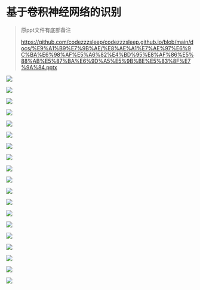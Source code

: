 # 基于卷积神经网络的识别

> 原ppt文件有底部备注
>
> https://github.com/codezzzsleep/codezzzsleep.github.io/blob/main/docs/%E9%A1%B9%E7%9B%AE/%E8%AE%A1%E7%AE%97%E6%9C%BA%E6%98%AF%E5%A6%82%E4%BD%95%E8%AF%86%E5%88%AB%E5%87%BA%E6%9D%A5%E5%9B%BE%E5%83%8F%E7%9A%84.pptx

![](img%5C%E8%AE%A1%E7%AE%97%E6%9C%BA%E6%98%AF%E5%A6%82%E4%BD%95%E8%AF%86%E5%88%AB%E5%87%BA%E6%9D%A5%E5%9B%BE%E5%83%8F%E7%9A%840.png)

![](img%5C%E8%AE%A1%E7%AE%97%E6%9C%BA%E6%98%AF%E5%A6%82%E4%BD%95%E8%AF%86%E5%88%AB%E5%87%BA%E6%9D%A5%E5%9B%BE%E5%83%8F%E7%9A%841.png)

![](img%5C%E8%AE%A1%E7%AE%97%E6%9C%BA%E6%98%AF%E5%A6%82%E4%BD%95%E8%AF%86%E5%88%AB%E5%87%BA%E6%9D%A5%E5%9B%BE%E5%83%8F%E7%9A%842.png)

![](img%5C%E8%AE%A1%E7%AE%97%E6%9C%BA%E6%98%AF%E5%A6%82%E4%BD%95%E8%AF%86%E5%88%AB%E5%87%BA%E6%9D%A5%E5%9B%BE%E5%83%8F%E7%9A%843.png)

![](img%5C%E8%AE%A1%E7%AE%97%E6%9C%BA%E6%98%AF%E5%A6%82%E4%BD%95%E8%AF%86%E5%88%AB%E5%87%BA%E6%9D%A5%E5%9B%BE%E5%83%8F%E7%9A%844.png)

![](img%5C%E8%AE%A1%E7%AE%97%E6%9C%BA%E6%98%AF%E5%A6%82%E4%BD%95%E8%AF%86%E5%88%AB%E5%87%BA%E6%9D%A5%E5%9B%BE%E5%83%8F%E7%9A%845.png)

![](img%5C%E8%AE%A1%E7%AE%97%E6%9C%BA%E6%98%AF%E5%A6%82%E4%BD%95%E8%AF%86%E5%88%AB%E5%87%BA%E6%9D%A5%E5%9B%BE%E5%83%8F%E7%9A%846.png)

![](img%5C%E8%AE%A1%E7%AE%97%E6%9C%BA%E6%98%AF%E5%A6%82%E4%BD%95%E8%AF%86%E5%88%AB%E5%87%BA%E6%9D%A5%E5%9B%BE%E5%83%8F%E7%9A%847.png)

![](img%5C%E8%AE%A1%E7%AE%97%E6%9C%BA%E6%98%AF%E5%A6%82%E4%BD%95%E8%AF%86%E5%88%AB%E5%87%BA%E6%9D%A5%E5%9B%BE%E5%83%8F%E7%9A%848.png)

![](img%5C%E8%AE%A1%E7%AE%97%E6%9C%BA%E6%98%AF%E5%A6%82%E4%BD%95%E8%AF%86%E5%88%AB%E5%87%BA%E6%9D%A5%E5%9B%BE%E5%83%8F%E7%9A%849.png)

![](img%5C%E8%AE%A1%E7%AE%97%E6%9C%BA%E6%98%AF%E5%A6%82%E4%BD%95%E8%AF%86%E5%88%AB%E5%87%BA%E6%9D%A5%E5%9B%BE%E5%83%8F%E7%9A%8410.png)

![](img%5C%E8%AE%A1%E7%AE%97%E6%9C%BA%E6%98%AF%E5%A6%82%E4%BD%95%E8%AF%86%E5%88%AB%E5%87%BA%E6%9D%A5%E5%9B%BE%E5%83%8F%E7%9A%8411.png)

![](img%5C%E8%AE%A1%E7%AE%97%E6%9C%BA%E6%98%AF%E5%A6%82%E4%BD%95%E8%AF%86%E5%88%AB%E5%87%BA%E6%9D%A5%E5%9B%BE%E5%83%8F%E7%9A%8412.png)

![](img%5C%E8%AE%A1%E7%AE%97%E6%9C%BA%E6%98%AF%E5%A6%82%E4%BD%95%E8%AF%86%E5%88%AB%E5%87%BA%E6%9D%A5%E5%9B%BE%E5%83%8F%E7%9A%8413.png)

![](img%5C%E8%AE%A1%E7%AE%97%E6%9C%BA%E6%98%AF%E5%A6%82%E4%BD%95%E8%AF%86%E5%88%AB%E5%87%BA%E6%9D%A5%E5%9B%BE%E5%83%8F%E7%9A%8414.png)

![](img%5C%E8%AE%A1%E7%AE%97%E6%9C%BA%E6%98%AF%E5%A6%82%E4%BD%95%E8%AF%86%E5%88%AB%E5%87%BA%E6%9D%A5%E5%9B%BE%E5%83%8F%E7%9A%8415.png)

![](img%5C%E8%AE%A1%E7%AE%97%E6%9C%BA%E6%98%AF%E5%A6%82%E4%BD%95%E8%AF%86%E5%88%AB%E5%87%BA%E6%9D%A5%E5%9B%BE%E5%83%8F%E7%9A%8416.png)

![](img%5C%E8%AE%A1%E7%AE%97%E6%9C%BA%E6%98%AF%E5%A6%82%E4%BD%95%E8%AF%86%E5%88%AB%E5%87%BA%E6%9D%A5%E5%9B%BE%E5%83%8F%E7%9A%8417.png)

![](img%5C%E8%AE%A1%E7%AE%97%E6%9C%BA%E6%98%AF%E5%A6%82%E4%BD%95%E8%AF%86%E5%88%AB%E5%87%BA%E6%9D%A5%E5%9B%BE%E5%83%8F%E7%9A%8418.png)

